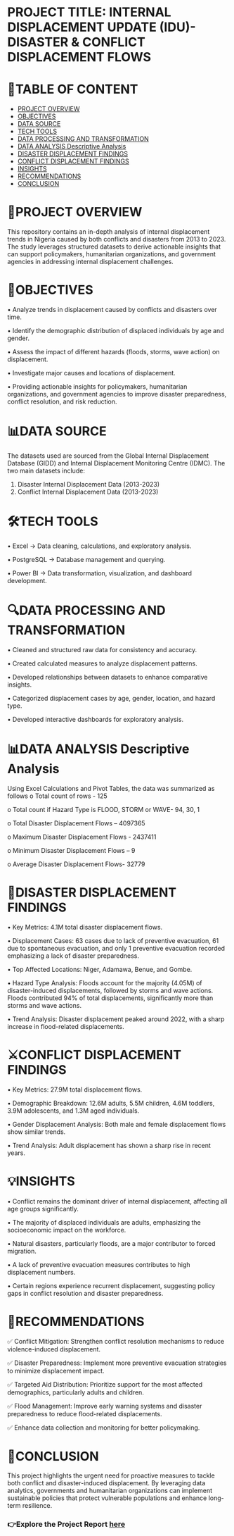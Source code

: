 # PROJECT TITLE: INTERNAL DISPLACEMENT UPDATE (IDU)- DISASTER & CONFLICT DISPLACEMENT FLOWS
# 📖TABLE OF CONTENT
- [PROJECT OVERVIEW](#project-overview)
- [OBJECTIVES](#OBJECTIVES)
- [DATA SOURCE](#DATA-SOURCE)
- [TECH TOOLS](#tech-tools)
- [DATA PROCESSING AND TRANSFORMATION](#DATA-PROCESSING-AND-TRANSFORMATION)
- [DATA ANALYSIS Descriptive Analysis](#DATA-ANALYSIS-Descriptive-Analysis)
- [DISASTER DISPLACEMENT FINDINGS](#DISASTER-DISPLACEMENT-FINDINGS)
- [CONFLICT DISPLACEMENT FINDINGS](#CONFLICT-DISPLACEMENT-FINDINGS)
- [INSIGHTS](#INSIGHTS)
- [RECOMMENDATIONS](#RECOMMENDATIONS)
- [CONCLUSION](#CONCLUSION)

# 📌PROJECT OVERVIEW
This repository contains an in-depth analysis of internal displacement trends in Nigeria caused by both conflicts and disasters from 2013 to 2023. The study leverages structured datasets to derive actionable insights that can support policymakers, humanitarian organizations, and government agencies in addressing internal displacement challenges.

# 🎯OBJECTIVES
• Analyze trends in displacement caused by conflicts and disasters over time.

• Identify the demographic distribution of displaced individuals by age and gender.

• Assess the impact of different hazards (floods, storms, wave action) on displacement.

• Investigate major causes and locations of displacement.

• Providing actionable insights for policymakers, humanitarian organizations, and government agencies to improve disaster preparedness, conflict resolution, and risk reduction.

# 📊DATA SOURCE
The datasets used are sourced from the Global Internal Displacement Database (GIDD) and Internal Displacement Monitoring Centre (IDMC). The two main datasets include:
1.	Disaster Internal Displacement Data (2013-2023)
2.	Conflict Internal Displacement Data (2013-2023)
   
# 🛠️TECH TOOLS
• Excel → Data cleaning, calculations, and exploratory analysis.

• PostgreSQL → Database management and querying.

• Power BI → Data transformation, visualization, and dashboard development.

# 🔍DATA PROCESSING AND TRANSFORMATION
• Cleaned and structured raw data for consistency and accuracy.

• Created calculated measures to analyze displacement patterns.

• Developed relationships between datasets to enhance comparative insights.

• Categorized displacement cases by age, gender, location, and hazard type.

• Developed interactive dashboards for exploratory analysis.

# 📊DATA ANALYSIS Descriptive Analysis
Using Excel Calculations and Pivot Tables, the data was summarized as follows
o Total count of rows - 125

o Total count if Hazard Type is FLOOD, STORM or WAVE- 94, 30, 1

o Total Disaster Displacement Flows – 4097365

o Maximum Disaster Displacement Flows - 2437411

o Minimum Disaster Displacement Flows – 9

o Average Disaster Displacement Flows- 32779

# 🌊DISASTER DISPLACEMENT FINDINGS
• Key Metrics: 4.1M total disaster displacement flows.

• Displacement Cases: 63 cases due to lack of preventive evacuation, 61 due to spontaneous evacuation, and only 1 preventive evacuation recorded emphasizing a lack of disaster preparedness.

• Top Affected Locations: Niger, Adamawa, Benue, and Gombe.

• Hazard Type Analysis: Floods account for the majority (4.05M) of disaster-induced displacements, followed by storms and wave actions. Floods contributed 94% of total displacements, significantly more than storms and wave actions.

• Trend Analysis: Disaster displacement peaked around 2022, with a sharp increase in flood-related displacements.

# ⚔️CONFLICT DISPLACEMENT FINDINGS
• Key Metrics: 27.9M total displacement flows.

• Demographic Breakdown: 12.6M adults, 5.5M children, 4.6M toddlers, 3.9M adolescents, and 1.3M aged individuals.

• Gender Displacement Analysis: Both male and female displacement flows show similar trends.

• Trend Analysis: Adult displacement has shown a sharp rise in recent years.

# 💡INSIGHTS
• Conflict remains the dominant driver of internal displacement, affecting all age groups significantly.

• The majority of displaced individuals are adults, emphasizing the socioeconomic impact on the workforce.

• Natural disasters, particularly floods, are a major contributor to forced migration.

• A lack of preventive evacuation measures contributes to high displacement numbers.

• Certain regions experience recurrent displacement, suggesting policy gaps in conflict resolution and disaster preparedness.

# 📢RECOMMENDATIONS
✅ Conflict Mitigation: Strengthen conflict resolution mechanisms to reduce violence-induced displacement.

✅	Disaster Preparedness: Implement more preventive evacuation strategies to minimize displacement impact.

✅	Targeted Aid Distribution: Prioritize support for the most affected demographics, particularly adults and children.

✅	Flood Management: Improve early warning systems and disaster preparedness to reduce flood-related displacements.

✅ Enhance data collection and monitoring for better policymaking.

# 📌CONCLUSION
This project highlights the urgent need for proactive measures to tackle both conflict and disaster-induced displacement. By leveraging data analytics, governments and humanitarian organizations can implement sustainable policies that protect vulnerable populations and enhance long-term resilience.

### 👉Explore the Project Report [here](https://tinyurl.com/nigeriainternaldisplacement)

